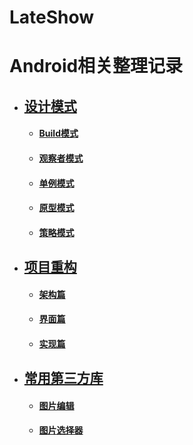 # LateShow

# Android相关整理记录

* ## [设计模式](Android-Related/Design_Pattern.md)

  * #### [Build模式](Android-Related/Design-Pattern/Build-Model.md)
  * #### [观察者模式](Android-Related/Design-Pattern/Observer-Model.md)
  * #### [单例模式](Android-Related/Design-Pattern/Single-Model.md)
  * #### [原型模式](Android-Related/Design-Pattern/Prototype-Model.md)
  * #### [策略模式](Android-Related/Design-Pattern/Strategy-Model.md)
* ## [项目重构](Android-Related/Project-Restructure.md)

  * #### [架构篇](Android-Related/Project-Restructure/Framework.md)
  * #### [界面篇](Android-Related/Project-Restructure/View.md)
  * #### [实现篇](Android-Related/Project-Restructure/Realization.md)
* ## [常用第三方库](Android-Related/Other_Library.md)

  * #### [图片编辑](Android-Related/Other-Library/Picture-Editor.md)
  * #### [图片选择器](Android-Related/Other-Library/Picture-Selection.md)



